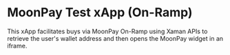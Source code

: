 # MoonPay Test xApp (On-Ramp) 

This xApp facilitates buys via MoonPay On-Ramp using Xaman APIs to retrieve the user's wallet address and then opens the MoonPay widget in an iframe.